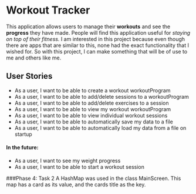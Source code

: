 # Workout Tracker
This application allows users to manage their **workouts** and see the **progress** they have made. 
People will find this application useful for *staying on top of their fitness.*
I am interested in this project because even though there are apps that are similar to this,
none had the exact functionality that I wished for.
So with this project, I can make something that will be of use to me and others like me.

## User Stories
- As a user, I want to be able to create a workout workoutProgram
- As a user, I want to be able to add/delete sessions to a workoutProgram
- As a user, I want to be able to add/delete exercises to a session
- As a user, I want to be able to view my workout workoutProgram
- As a user, I want to be able to view individual workout sessions
- As a user, I want to be able to automatically save my data to a file
- As a user, I want to be able to automatically load my data from a file on startup


#### In the future:
- As a user, I want to see my weight progress
- As a user, I want to be able to start a workout session


###Phase 4: Task 2
A HashMap was used in the class MainScreen. This map has a card as its value, and the cards title as the key.



